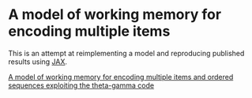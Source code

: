 # A model of working memory for encoding multiple items

This is an attempt at reimplementing a model and reproducing published results using [JAX](https://github.com/jax-ml/jax).

[A model of working memory for encoding multiple items and ordered sequences exploiting the theta-gamma code](https://doi.org/10.1007/s11571-022-09836-9)
